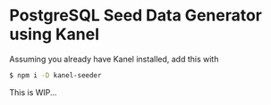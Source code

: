 # PostgreSQL Seed Data Generator using Kanel

Assuming you already have Kanel installed, add this with

```bash
$ npm i -D kanel-seeder
```

This is WIP...
